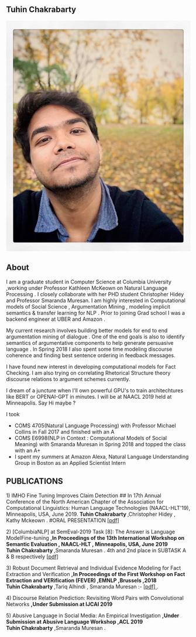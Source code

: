 ## Tuhin Chakrabarty

![Image](images/pic.jpg)

## About
I am a graduate student in Computer Science at Columbia University ,working under Professor Kathleen McKeown on Natural Language Processing . I closely collaborate with her PHD student Christopher Hidey and Professor Smaranda Muresan. I am highly interested in Computational models of Social Science , Argumentation Mining , modeling implicit semantics & transfer learning for NLP  . Prior to joining Grad school I was a backend engineer at UBER and Amazon .

My current research involves building better models for end to end argumentation mining of dialogue . One of the end goals is also to identify semantics of argumentative components to help generate persuasive language . In Spring 2018
I also spent some time modeling discourse coherence and finding best sentence ordering in feedback messages.

I have found new interest in developing computational models for Fact Checking. I am also trying on correlating Rhetorical Structure theory discourse relations to argument schemes currently. 

I dream of a juncture when I'll own powerful GPU's to train architechtures like BERT or OPENAI-GPT in minutes. 
I will be at NAACL 2019 held at Minneapolis. Say Hi maybe ?



I took <br />
- COMS 4705(Natural Language Processing) with Professor Michael Collins in Fall 2017 and finished with an A <br />
- COMS E6998(NLP in Context : Computational Models of Social Meaning) with Smaranda Muresan in Spring 2018 and topped the class with an A+ <br />
- I spent my summers at Amazon Alexa, Natural Language Understanding Group in Boston  as an Applied  Scientist Intern

## PUBLICATIONS
 <p> 1) IMHO Fine Tuning Improves Claim Detection 
## In 17th Annual Conference of the North American Chapter of the Association for Computational Linguistics: Human Language Technologies (NAACL-HLT'19), Minneapolis, USA, June 2019.  
 <b> Tuhin Chakrabarty </b> ,Christopher Hidey , Kathy Mckeown .   
 #ORAL PRESENTATION
<a href="https://github.com/tuhinjubcse/tuhinjubcse.github.io/blob/master/imho_paper.pdf" title="Title">
[pdf] </a> </p>
 
 
 <p> 2) [ColumbiaNLP] at SemEval-2019 Task [8]: The Answer is Language ModelFine-tuning <b> ,In Proceedings of the 13th International Workshop on Semantic Evaluation , NAACL-HLT , Minneapolis, USA, June 2019  </b> 
 <br><b> Tuhin Chakrabarty </b> ,Smaranda Muresan .   4th and 2nd place in SUBTASK A & B respectively 
<a href="https://github.com/tuhinjubcse/tuhinjubcse.github.io/blob/master/columbiaNLP.pdf" title="Title">
[pdf] </a></p>

<p> 3) Robust Document Retrieval and Individual Evidence Modeling for Fact Extraction and Verification <b> ,In Proceedings of the First Workshop on Fact Extraction and VERification (FEVER) ,EMNLP ,Brussels ,2018  </b> 
 <br><b> Tuhin Chakrabarty </b> ,Tariq Alhindi , Smaranda Muresan :- <a href="http://aclweb.org/anthology/W18-5521" title="Title"> [pdf] </a> .</p>
 
 <p> 4) Discourse Relation Prediction: Revisiting Word Pairs with Convolutional Networks <b> ,Under Submission at IJCAI 2019   </b> 

<p> 5) Abusive Language in Social Media: An Empirical Investigation <b> ,Under Submission at Abusive Language Workshop ,ACL 2019   </b>
 <br> <b>Tuhin Chakrabarty</b>  ,Smaranda Muresan   .</p>
